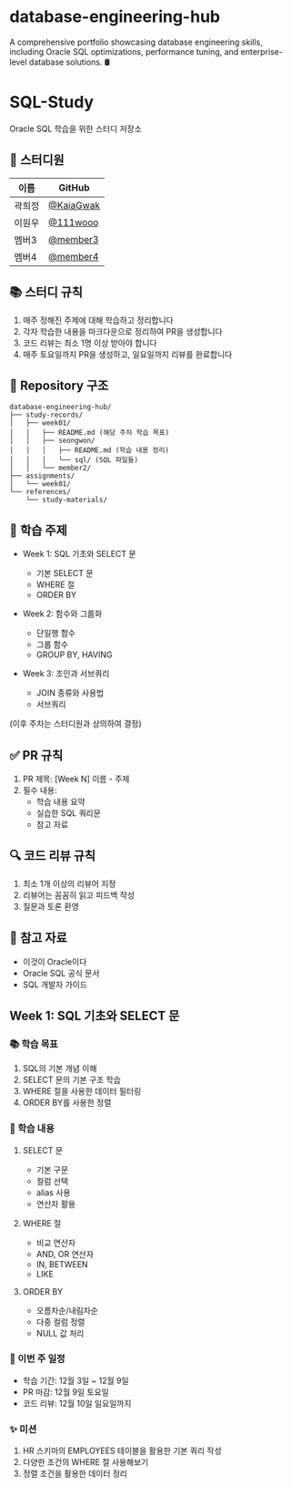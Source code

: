 # database-engineering-hub
A comprehensive portfolio showcasing database engineering skills, including Oracle SQL optimizations, performance tuning, and enterprise-level database solutions. 🛢️

# SQL-Study
Oracle SQL 학습을 위한 스터디 저장소

## 👥 스터디원
| 이름   | GitHub                                         |
|--------|------------------------------------------------|
| 곽희정 | [@KaiaGwak](https://github.com/KaiaGwak)       |
| 이원우 | [@111wooo](https://github.com/111wooo)         |
| 멤버3  | [@member3](https://github.com/member3)         |
| 멤버4  | [@member4](https://github.com/member4)         |

## 📚 스터디 규칙
1. 매주 정해진 주제에 대해 학습하고 정리합니다
2. 각자 학습한 내용을 마크다운으로 정리하여 PR을 생성합니다
3. 코드 리뷰는 최소 1명 이상 받아야 합니다
4. 매주 토요일까지 PR을 생성하고, 일요일까지 리뷰를 완료합니다

## 📂 Repository 구조
```
database-engineering-hub/
├── study-records/
│   ├── week01/
│   │   ├── README.md (해당 주차 학습 목표)
│   │   ├── seongwon/
│   │   │   ├── README.md (학습 내용 정리)
│   │   │   └── sql/ (SQL 파일들)
│   │   └── member2/
├── assignments/
│   └── week01/
└── references/
    └── study-materials/
```

## 📅 학습 주제
- Week 1: SQL 기초와 SELECT 문
  - 기본 SELECT 문
  - WHERE 절
  - ORDER BY
  
- Week 2: 함수와 그룹화
  - 단일행 함수
  - 그룹 함수
  - GROUP BY, HAVING

- Week 3: 조인과 서브쿼리
  - JOIN 종류와 사용법
  - 서브쿼리
  
(이후 주차는 스터디원과 상의하여 결정)

## ✅ PR 규칙
1. PR 제목: [Week N] 이름 - 주제
2. 필수 내용:
   - 학습 내용 요약
   - 실습한 SQL 쿼리문
   - 참고 자료

## 🔍 코드 리뷰 규칙
1. 최소 1개 이상의 리뷰어 지정
2. 리뷰어는 꼼꼼히 읽고 피드백 작성
3. 질문과 토론 환영

## 📌 참고 자료
- 이것이 Oracle이다
- Oracle SQL 공식 문서
- SQL 개발자 가이드

## Week 1: SQL 기초와 SELECT 문

### 📚 학습 목표
1. SQL의 기본 개념 이해
2. SELECT 문의 기본 구조 학습
3. WHERE 절을 사용한 데이터 필터링
4. ORDER BY를 사용한 정렬

### 📝 학습 내용
1. SELECT 문
   - 기본 구문
   - 컬럼 선택
   - alias 사용
   - 연산자 활용

2. WHERE 절
   - 비교 연산자
   - AND, OR 연산자
   - IN, BETWEEN
   - LIKE

3. ORDER BY
   - 오름차순/내림차순
   - 다중 컬럼 정렬
   - NULL 값 처리

### 📅 이번 주 일정
- 학습 기간: 12월 3일 ~ 12월 9일
- PR 마감: 12월 9일 토요일
- 코드 리뷰: 12월 10일 일요일까지

### ✨ 미션
1. HR 스키마의 EMPLOYEES 테이블을 활용한 기본 쿼리 작성
2. 다양한 조건의 WHERE 절 사용해보기
3. 정렬 조건을 활용한 데이터 정리
